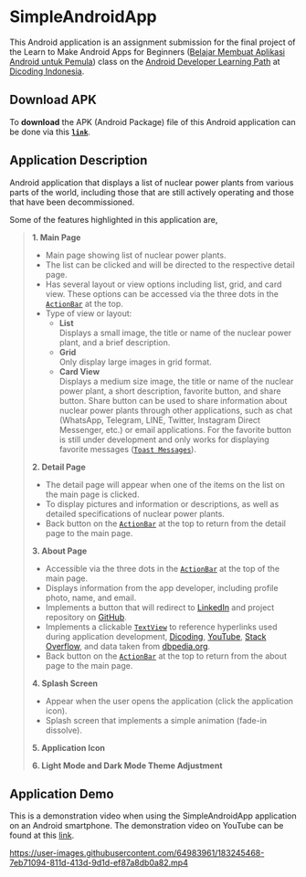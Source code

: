 # SimpleAndroidApp

This Android application is an assignment submission for the final project of the Learn to Make Android Apps for Beginners ([Belajar Membuat Aplikasi Android untuk Pemula](https://www.dicoding.com/academies/51 "Belajar Membuat Aplikasi Android untuk Pemula - Dicoding")) class on the [Android Developer Learning Path](https://www.dicoding.com/learningpaths/7 "Android Developer Learning Path at Dicoding Indonesia") at [Dicoding Indonesia](https://www.dicoding.com "Dicoding Indonesia").

## Download APK

To **download** the APK (Android Package) file of this Android application can be done via this [**`link`**](https://github.com/aNdr3W03/SimpleAndroidApp/releases/download/v1.0/SimpleAndroidApp.apk "Download SimpleAndroidApp").

## Application Description

Android application that displays a list of nuclear power plants from various parts of the world, including those that are still actively operating and those that have been decommissioned.

Some of the features highlighted in this application are,

> **1. Main Page**
> - Main page showing list of nuclear power plants.
> - The list can be clicked and will be directed to the respective detail page.
> - Has several layout or view options including list, grid, and card view. These options can be accessed via the three dots in the [`ActionBar`](https://developer.android.com/reference/android/app/ActionBar "ActionBar") at the top.
> - Type of view or layout:
>   - **List**  
>     Displays a small image, the title or name of the nuclear power plant, and a brief description.
>   - **Grid**  
>     Only display large images in grid format.
>   - **Card View**  
>     Displays a medium size image, the title or name of the nuclear power plant, a short description, favorite button, and share button.
>     Share button can be used to share information about nuclear power plants through other applications, such as chat (WhatsApp, Telegram, LINE, Twitter, Instagram Direct Messenger, etc.) or email applications.
>     For the favorite button is still under development and only works for displaying favorite messages ([`Toast Messages`](https://developer.android.com/guide/topics/ui/notifiers/toasts "Toast Message")).
> 
> **2. Detail Page**
> - The detail page will appear when one of the items on the list on the main page is clicked.
> - To display pictures and information or descriptions, as well as detailed specifications of nuclear power plants.
> - Back button on the [`ActionBar`](https://developer.android.com/reference/android/app/ActionBar "ActionBar") at the top to return from the detail page to the main page.
> 
> **3. About Page**
> - Accessible via the three dots in the [`ActionBar`](https://developer.android.com/reference/android/app/ActionBar "ActionBar") at the top of the main page.
> - Displays information from the app developer, including profile photo, name, and email.
> - Implements a button that will redirect to [LinkedIn](https://www.linkedin.com/in/andrewbenedictusjamesie "Andrew's LinkedIn") and project repository on [GitHub](https://github.com/aNdr3W03/SimpleAndroidApp "SimpleAndroidApp GitHub Repository").
> - Implements a clickable [`TextView`](https://developer.android.com/reference/android/widget/TextView "TextView") to reference hyperlinks used during application development, [Dicoding](https://www.dicoding.com/academies/51 "Belajar Membuat Aplikasi Android untuk Pemula - Dicoding"), [YouTube](https://www.youtube.com "YouTube"), [Stack Overflow](https://stackoverflow.com "Stack Overflow"), and data taken from [dbpedia.org](https://dbpedia.org "DBpedia").
> - Back button on the [`ActionBar`](https://developer.android.com/reference/android/app/ActionBar "ActionBar") at the top to return from the about page to the main page.
> 
> **4. Splash Screen**
>   - Appear when the user opens the application (click the application icon).
>   - Splash screen that implements a simple animation (fade-in dissolve).
> 
> **5. Application Icon**
> 
> **6. Light Mode and Dark Mode Theme Adjustment**

## Application Demo

This is a demonstration video when using the SimpleAndroidApp application on an Android smartphone. The demonstration video on YouTube can be found at this [link](https://youtu.be/na6y_tV2ZV8 "YouTube Video").

https://user-images.githubusercontent.com/64983961/183245468-7eb71094-811d-413d-9d1d-ef87a8db0a82.mp4
